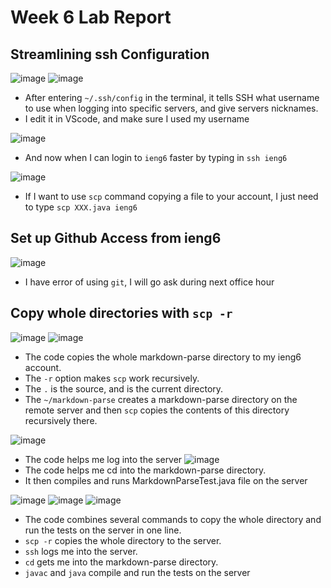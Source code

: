 # Week 6 Lab Report
## Streamlining ssh Configuration
![image](week6-1.JPG)
![image](week6-2.JPG)
* After entering `~/.ssh/config` in the terminal, it tells SSH what username to use when logging into specific servers, and  give servers nicknames.
* I edit it in VScode, and make sure I used my username

![image](week6-3.JPG)
* And now when I can login to `ieng6` faster by typing in `ssh ieng6`

![image](week6-4.JPG)
* If I want to use `scp` command copying a file to your account, I just need to type `scp XXX.java ieng6`

## Set up Github Access from ieng6
![image](week6-5.JPG)
* I have error of using `git`, I will go ask during next office hour

## Copy whole directories with `scp -r`
![image](week6-6.JPG)
![image](week6-7.JPG)
* The code copies the whole markdown-parse directory to my ieng6 account.
* The `-r` option makes `scp` work recursively.
* The `.` is the source, and is the current directory.
* The `~/markdown-parse` creates a markdown-parse directory on the remote server and then `scp` copies the contents of this directory recursively there.

![image](week6-8.JPG)
* The code helps me log into the server
![image](week6-9.JPG)
* The code helps me cd into the markdown-parse directory.
* It then compiles and runs MarkdownParseTest.java file on the server

![image](week6-10.JPG)
![image](week6-11.JPG)
![image](week6-12.JPG)
* The code combines several commands to copy the whole directory and run the tests on the server in one line.
* `scp -r` copies the whole directory to the server.
* `ssh` logs me into the server.
* `cd` gets me into the markdown-parse directory.
* `javac` and `java` compile and run the tests on the server